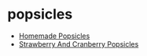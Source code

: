 # popsicles

 * [Homemade Popsicles](index/h/homemade-popsicles-235649.json)
 * [Strawberry And Cranberry Popsicles](index/s/strawberry-and-cranberry-popsicles-56389511.json)
